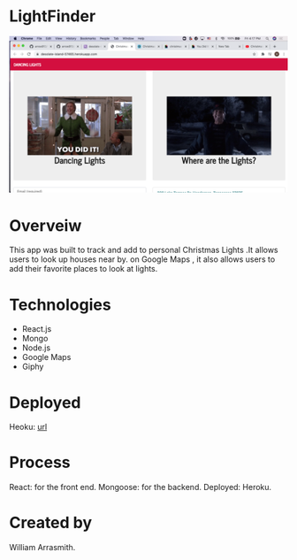 # LightFinder
 ![readme screenshot](images/ScreenShot1.png)
# Overveiw

This app was built to track and add to personal Christmas Lights .It allows users to look up houses near by. 
on Google Maps , it also allows users to add their favorite places to look at lights.

# Technologies

* React.js
* Mongo
* Node.js
* Google Maps
* Giphy

# Deployed 

Heoku: [url](https://dashboard.heroku.com/apps/desolate-island-57465)

# Process 

React: for the front end.
Mongoose: for the backend.
Deployed: Heroku.

# Created by

William Arrasmith.

